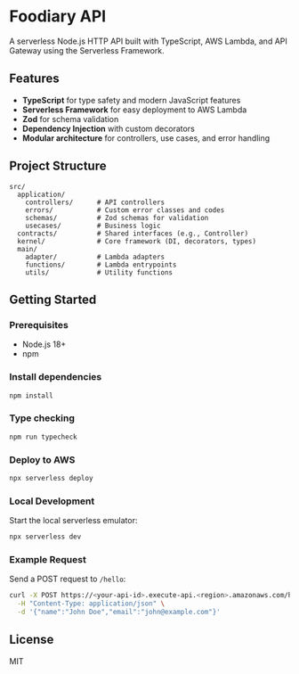 # Foodiary API

A serverless Node.js HTTP API built with TypeScript, AWS Lambda, and API Gateway using the Serverless Framework.

## Features

- **TypeScript** for type safety and modern JavaScript features
- **Serverless Framework** for easy deployment to AWS Lambda
- **Zod** for schema validation
- **Dependency Injection** with custom decorators
- **Modular architecture** for controllers, use cases, and error handling

## Project Structure

```
src/
  application/
    controllers/      # API controllers
    errors/           # Custom error classes and codes
    schemas/          # Zod schemas for validation
    usecases/         # Business logic
  contracts/          # Shared interfaces (e.g., Controller)
  kernel/             # Core framework (DI, decorators, types)
  main/
    adapter/          # Lambda adapters
    functions/        # Lambda entrypoints
    utils/            # Utility functions
```

## Getting Started

### Prerequisites

- Node.js 18+
- npm

### Install dependencies

```sh
npm install
```

### Type checking

```sh
npm run typecheck
```

### Deploy to AWS

```sh
npx serverless deploy
```

### Local Development

Start the local serverless emulator:

```sh
npx serverless dev
```

### Example Request

Send a POST request to `/hello`:

```sh
curl -X POST https://<your-api-id>.execute-api.<region>.amazonaws.com/hello \
  -H "Content-Type: application/json" \
  -d '{"name":"John Doe","email":"john@example.com"}'
```

## License

MIT